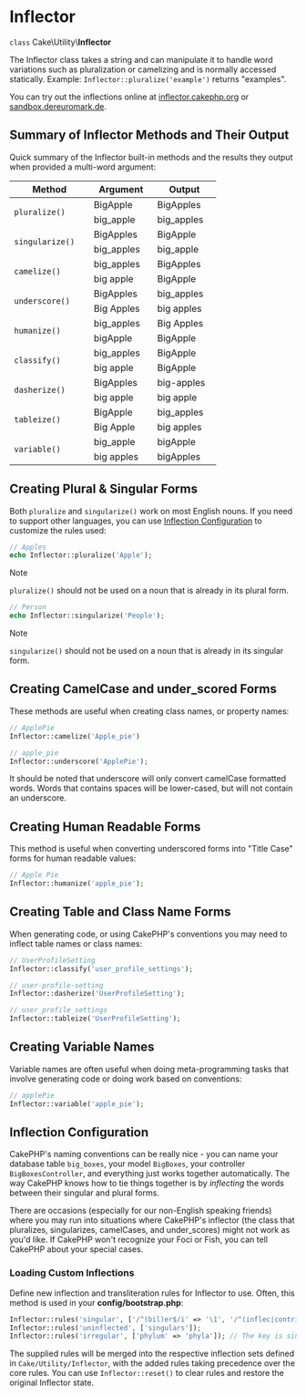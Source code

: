 # Inflector

`class` Cake\\Utility\\**Inflector**

The Inflector class takes a string and can manipulate it to handle word
variations such as pluralization or camelizing and is normally accessed
statically. Example:
`Inflector::pluralize('example')` returns "examples".

You can try out the inflections online at [inflector.cakephp.org](https://inflector.cakephp.org/) or [sandbox.dereuromark.de](https://sandbox.dereuromark.de/sandbox/inflector).

<a id="inflector-methods-summary"></a>

## Summary of Inflector Methods and Their Output

Quick summary of the Inflector built-in methods and the results they output
when provided a multi-word argument:

<table style="width:72%;">
<colgroup>
<col style="width: 27%" />
<col style="width: 22%" />
<col style="width: 22%" />
</colgroup>
<thead>
<tr>
<th>Method</th>
<th>Argument</th>
<th>Output</th>
</tr>
</thead>
<tbody>
<tr>
<td rowspan="2"><code>pluralize()</code></td>
<td>BigApple</td>
<td>BigApples</td>
</tr>
<tr>
<td>big_apple</td>
<td>big_apples</td>
</tr>
<tr>
<td rowspan="2"><code>singularize()</code></td>
<td>BigApples</td>
<td>BigApple</td>
</tr>
<tr>
<td>big_apples</td>
<td>big_apple</td>
</tr>
<tr>
<td rowspan="2"><code>camelize()</code></td>
<td>big_apples</td>
<td>BigApples</td>
</tr>
<tr>
<td>big apple</td>
<td>BigApple</td>
</tr>
<tr>
<td rowspan="2"><code>underscore()</code></td>
<td>BigApples</td>
<td>big_apples</td>
</tr>
<tr>
<td>Big Apples</td>
<td>big apples</td>
</tr>
<tr>
<td rowspan="2"><code>humanize()</code></td>
<td>big_apples</td>
<td>Big Apples</td>
</tr>
<tr>
<td>bigApple</td>
<td>BigApple</td>
</tr>
<tr>
<td rowspan="2"><code>classify()</code></td>
<td>big_apples</td>
<td>BigApple</td>
</tr>
<tr>
<td>big apple</td>
<td>BigApple</td>
</tr>
<tr>
<td rowspan="2"><code>dasherize()</code></td>
<td>BigApples</td>
<td>big-apples</td>
</tr>
<tr>
<td>big apple</td>
<td>big apple</td>
</tr>
<tr>
<td rowspan="2"><code>tableize()</code></td>
<td>BigApple</td>
<td>big_apples</td>
</tr>
<tr>
<td>Big Apple</td>
<td>big apples</td>
</tr>
<tr>
<td rowspan="2"><code>variable()</code></td>
<td>big_apple</td>
<td>bigApple</td>
</tr>
<tr>
<td>big apples</td>
<td>bigApples</td>
</tr>
</tbody>
</table>

## Creating Plural & Singular Forms

Both `pluralize` and `singularize()` work on most English nouns. If you need
to support other languages, you can use [Inflection Configuration](#inflection-configuration) to
customize the rules used:

``` php
// Apples
echo Inflector::pluralize('Apple');
```

> [!NOTE]
> `pluralize()` should not be used on a noun that is already in its plural form.

``` php
// Person
echo Inflector::singularize('People');
```

> [!NOTE]
> `singularize()` should not be used on a noun that is already in its singular form.

## Creating CamelCase and under_scored Forms

These methods are useful when creating class names, or property names:

``` php
// ApplePie
Inflector::camelize('Apple_pie')

// apple_pie
Inflector::underscore('ApplePie');
```

It should be noted that underscore will only convert camelCase formatted words.
Words that contains spaces will be lower-cased, but will not contain an
underscore.

## Creating Human Readable Forms

This method is useful when converting underscored forms into "Title Case" forms
for human readable values:

``` php
// Apple Pie
Inflector::humanize('apple_pie');
```

## Creating Table and Class Name Forms

When generating code, or using CakePHP's conventions you may need to inflect
table names or class names:

``` php
// UserProfileSetting
Inflector::classify('user_profile_settings');

// user-profile-setting
Inflector::dasherize('UserProfileSetting');

// user_profile_settings
Inflector::tableize('UserProfileSetting');
```

## Creating Variable Names

Variable names are often useful when doing meta-programming tasks that involve
generating code or doing work based on conventions:

``` php
// applePie
Inflector::variable('apple_pie');
```

<a id="inflection-configuration"></a>

## Inflection Configuration

CakePHP's naming conventions can be really nice - you can name your database
table `big_boxes`, your model `BigBoxes`, your controller
`BigBoxesController`, and everything just works together automatically. The
way CakePHP knows how to tie things together is by *inflecting* the words
between their singular and plural forms.

There are occasions (especially for our non-English speaking friends) where you
may run into situations where CakePHP's inflector (the class that pluralizes,
singularizes, camelCases, and under_scores) might not work as you'd like. If
CakePHP won't recognize your Foci or Fish, you can tell CakePHP about your
special cases.

### Loading Custom Inflections

Define new inflection and transliteration rules for Inflector to use. Often,
this method is used in your **config/bootstrap.php**:

``` php
Inflector::rules('singular', ['/^(bil)er$/i' => '\1', '/^(inflec|contribu)tors$/i' => '\1ta']);
Inflector::rules('uninflected', ['singulars']);
Inflector::rules('irregular', ['phylum' => 'phyla']); // The key is singular form, value is plural form
```

The supplied rules will be merged into the respective inflection sets defined in
`Cake/Utility/Inflector`, with the added rules taking precedence over the core
rules. You can use `Inflector::reset()` to clear rules and restore the
original Inflector state.

